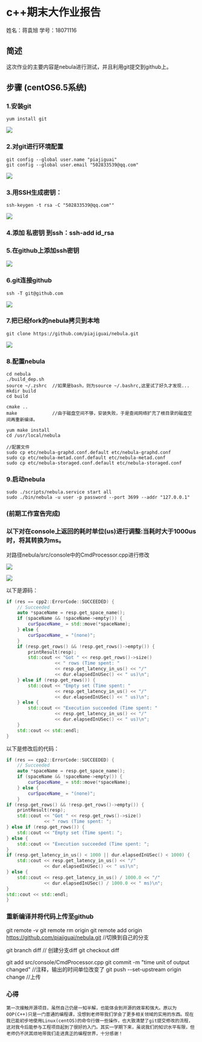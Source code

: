 # c++期末大作业报告
姓名：蒋袁旭 
学号：18071116

## 简述 
这次作业的主要内容是nebula进行测试，并且利用git提交到github上。 

## 步骤 (centOS6.5系统)
### 1.安装git
```
yum install git 
```
![](https://github.com/piajiguai/report/blob/master/p1.png)

### 2.对git进行环境配置
```
git config --global user.name "piajiguai"
git config --global user.email "502833539@qq.com"
```
![](https://github.com/piajiguai/report/blob/master/p2.png)

### 3.用SSH生成密钥：
```
ssh-keygen -t rsa -C "502833539@qq.com""
```
![](https://github.com/piajiguai/report/blob/master/p3.png)
 
### 4.添加 私密钥 到ssh：ssh-add id_rsa
 
### 5.在github上添加ssh密钥
![](https://github.com/piajiguai/report/blob/master/p4.png)

### 6.git连接github
```
ssh -T git@github.com
```
![](https://github.com/piajiguai/report/blob/master/p5.png)

### 7.把已经fork的nebula拷贝到本地
```
git clone https://github.com/piajiguai/nebula.git
```
![](https://github.com/piajiguai/report/blob/master/p6.png)

### 8.配置nebula
```
cd nebula
./build_dep.sh
source ~/.zshrc  //如果是bash，则为source ~/.bashrc,这里试了好久才发现...
mkdir build
cd build

cmake ..
make             //由于磁盘空间不够，安装失败，于是查阅网络扩充了根目录的磁盘空间再重新编译。 

yum make install 
cd /usr/local/nebula

//配置文件
sudo cp etc/nebula-graphd.conf.default etc/nebula-graphd.conf
sudo cp etc/nebula-metad.conf.default etc/nebula-metad.conf
sudo cp etc/nebula-storaged.conf.default etc/nebula-storaged.conf
```

### 9.启动nebula
```
sudo ./scripts/nebula.service start all
sudo ./bin/nebula -u user -p password --port 3699 --addr "127.0.0.1"
```

### (前期工作宣告完成)
### 以下对在console上返回的耗时单位(us)进行调整:当耗时大于1000us时，将其转换为ms。

对路径nebula/src/console中的CmdProcessor.cpp进行修改 

![](https://github.com/piajiguai/report/blob/master/p7.png)

![](https://github.com/piajiguai/report/blob/master/p8.png)

以下是源码：
```cpp
if (res == cpp2::ErrorCode::SUCCEEDED) {
    // Succeeded
    auto *spaceName = resp.get_space_name();
    if (spaceName && !spaceName->empty()) {
        curSpaceName_ = std::move(*spaceName);
    } else {
        curSpaceName_ = "(none)";
    }
    if (resp.get_rows() && !resp.get_rows()->empty()) {
        printResult(resp);
        std::cout << "Got " << resp.get_rows()->size()
                  << " rows (Time spent: "
                  << resp.get_latency_in_us() << "/"
                  << dur.elapsedInUSec() << " us)\n";
    } else if (resp.get_rows()) {
        std::cout << "Empty set (Time spent: "
                  << resp.get_latency_in_us() << "/"
                  << dur.elapsedInUSec() << " us)\n";
    } else {
        std::cout << "Execution succeeded (Time spent: "
                  << resp.get_latency_in_us() << "/"
                  << dur.elapsedInUSec() << " us)\n";
    }
    std::cout << std::endl;
}
```

以下是修改后的代码：
```cpp
if (res == cpp2::ErrorCode::SUCCEEDED) {
    // Succeeded
    auto *spaceName = resp.get_space_name();
    if (spaceName && !spaceName->empty()) {
        curSpaceName_ = std::move(*spaceName);
    } else {
        curSpaceName_ = "(none)";
    }
if (resp.get_rows() && !resp.get_rows()->empty()) {
    printResult(resp);
    std::cout << "Got " << resp.get_rows()->size()
              << " rows (Time spent: ";
} else if (resp.get_rows()) {
    std::cout << "Empty set (Time spent: ";
} else {
    std::cout << "Execution succeeded (Time spent: ";
}
if (resp.get_latency_in_us() < 1000 || dur.elapsedInUSec() < 1000) {
    std::cout << resp.get_latency_in_us() << "/"
              << dur.elapsedInUSec() << " us)\n";
} else {
    std::cout << resp.get_latency_in_us() / 1000.0 << "/"
              << dur.elapsedInUSec() / 1000.0 << " ms)\n";
} 
std::cout << std::endl;
}
```


### 重新编译并将代码上传至github
git remote -v 
git remote rm origin 
git remote add origin https://github.com/piajiguai/nebula.git //切换到自己的分支

git branch diff // 创建分支diff
git checkout diff

git add src/console/CmdProcessor.cpp 
git commit -m "time unit of output changed"  //注释，输出的时间单位改变了
git push --set-upstream origin change //上传



 ### 心得
    第一次接触开源项目，虽然自己仍是一知半解，也能体会到开源的效率和强大。原以为OOP(C++)只是一门普通的编程课，没想到老师带我们学会了更多相关领域的实用的东西。现在我已能初步地使用Linux(centOS)的命令行做一些操作，也大致清楚了git提交修改的流程，这对我今后能参与工程项目起到了很好的入门。其实一学期下来，虽说我们的知识水平有限，但老师仍不厌其烦地带我们走进真正的编程世界，十分感谢！

